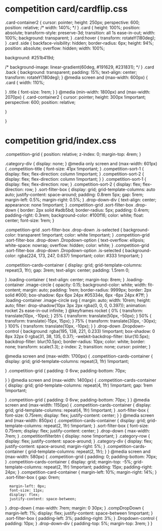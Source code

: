 # competition card/cardflip.css
.card-container2 {
   cursor: pointer;
   height: 250px;
   perspective: 600;
   position: relative;
   /* width: 140%; */
}
.card {
   height: 100%;
   position: absolute;
   transform-style: preserve-3d;
   transition: all 1s ease-in-out;
   width: 100%;
   background: transparent;
}
.card:hover {
   transform: rotateY(180deg);
}
.card .side {
   backface-visibility: hidden;
   border-radius: 6px;
   height: 94%;
   position: absolute;
   overflow: hidden;
   width: 100%;
  
   background: #251b419d;

   /* background-image: linear-gradient(60deg, #191629, #231831); */
}
.card .back {
   background: transparent;
   padding: 15%;
   text-align: center;
   transform: rotateY(180deg);
}
@media screen and (max-width: 600px) {
   .card {
      width: 110%;
     
   }
   .title {
      font-size: 1rem;
   }
}
@media (min-width: 1800px) and (max-width: 2070px) {
   .card-container2 {
      cursor: pointer;
      height: 300px !important;
      perspective: 600;
      position: relative;
      
   }
  
   
 
}





# competition grid/index.css

.competition-grid {
  position: relative;
  z-index: 0;
  margin-top: 4rem;
}

.category-div {
   display: none;
}
@media only screen and (max-width: 601px) {
   .competition-title {
      font-size: 41px !important;
   }
   .competition-sort-1 {
      display: flex;
      flex-direction: column !important;
   }
   .competition-sort-2 {
      display: flex;
      flex-direction: column !important;
   }
}
.competition-sort-1 {
   display: flex;
   flex-direction: row;
}
.competition-sort-2 {
   display: flex;
   flex-direction: row;
}
.sort-filter-box {
   display: grid;
   grid-template-columns: auto auto;
   justify-content: space-around;
   padding: 0.8rem 5px;
   gap: 5rem;
   margin-left: 0.5%;
   margin-right: 0.5%;
}
.drop-down-div {
   text-align: center;
   appearance: none !important;
}
.competition-grid .sort-filter-box .drop-down {
   border: 2px solid #adb5bd;
   border-radius: 5px;
   padding: 0.4rem;
   padding-right: 0.3rem;
   background-color: #100f16;
   color: white;
   float: center;
   font-size: 1rem;
}

.competition-grid .sort-filter-box .drop-down .is-selected {
   background-color: transparent !important;
   color: white !important;
}
.competition-grid .sort-filter-box .drop-down .Dropdown-option {
   text-overflow: ellipsis;
   white-space: nowrap;
   overflow: hidden;
   color: white;
}
.competition-grid .sort-filter-box .drop-down .Dropdown-option .is-selected {
   background-color: rgba(224, 173, 247, 0.637) !important;
   color: #333 !important;
}

.competition-cards-container {
  display: grid;
  grid-template-columns: repeat(3, 1fr);
  gap: 3rem;
  text-align: center;
  padding: 1.5rem 0;
  
}
.loading-container {
   text-align: center;
   margin-top: 8rem;
}
.loading-container .image-circle {
   opacity: 0.15;
   background-color: white;
   width: fit-content;
   margin: auto;
   padding: 1rem;
   border-radius: 9999px;
   border: 2px solid #000;
   box-shadow: 6px 6px 24px #05334e, 6px -6px 24px #7ff;
}
.loading-container .image-circle svg {
   margin: auto;
   width: 10rem;
   height: auto;
   filter: drop-shadow(10px 3px 2px rgba(0, 0, 0, 0.397));
   animation: rocket 2s ease-in-out infinite;
}
@keyframes rocket {
   0% {
      transform: translate(10px, -10px);
   }
   25% {
      transform: translate(50px, -50px);
   }
   50% {
      transform: translate(-15px, 15px);
   }
   75% {
      transform: translate(30px, -30px);
   }
   100% {
      transform: translate(10px, -10px);
   }
}
.drop-down .Dropdown-control {
   background: rgba(195, 138, 221, 0.233) !important;
   box-shadow: 0 8px 32px 0 rgba(31, 38, 135, 0.37);
   -webkit-backdrop-filter: blur(10.5px);
   backdrop-filter: blur(10.5px);
   border-radius: 10px;
   color: white;
   border: none;
   transform: scale(1.3);
   z-index: 2;
   transition: none;
   cursor: pointer;
}

@media screen and (max-width: 1700px) {
  .competition-cards-container {
    display: grid;
    grid-template-columns: repeat(3, 1fr) !important;
   
  }
  .competition-grid {
    padding: 0 6vw;
    padding-bottom: 70px;
    
  }
}
@media screen and (max-width: 1400px) {
  .competition-cards-container {
    display: grid;
    grid-template-columns: repeat(4, 1fr) !important;
    gap: 1rem !important;
   
  }
  .competition-grid {
    padding: 0 6vw;
    padding-bottom: 70px;
  }
}
@media screen and (max-width: 1150px) {
   .competition-cards-container {
      display: grid;
      grid-template-columns: repeat(4, 1fr) !important;
   }
   .sort-filter-box {
      font-size: 0.75rem;
      display: flex;
      justify-content: center;
   }
}
@media screen and (max-width: 850px) {
   .competition-cards-container {
      display: grid;
      grid-template-columns: repeat(2, 1fr) !important;
   }
   .sort-filter-box {
      font-size: 0.75rem;
      display: flex;
      justify-content: center;
   }
   .drop-down {
      max-width: 7rem;
   }
   .competitionfilterbtn {
      display: none !important;
   }
   .category-row {
      display: flex;
      justify-content: space-around;
   }
   .category-div {
      display: flex;
      justify-content: space-around;
      margin-right: 5%;
   }
   .competition-cards-container {
      grid-template-columns: repeat(2, 1fr);
   }
}
@media screen and (max-width: 580px) {
   .competition-grid {
      padding: 0;
      padding-bottom: 70px;
   }
   .competition-cards-container {
      display: grid;
      margin-top: -5%;
      grid-template-columns: repeat(2, 1fr) !important;
      padding: 15px;
      padding-right: 24px;
   }
   .competition-card-container {
      margin-left: 10%;
      margin-right: 14%;
   }
   .sort-filter-box {
      gap: 0rem;

      margin-left: 0px;
      font-size: 11px;
      display: flex;
      justify-content: space-between;
   }
   .drop-down {
      max-width: 7rem;
      margin: 0 30px;
   }
   .compDropDown {
      margin-left: 1%;
      display: flex;
      justify-content: space-between !important;
   }
   .sort-filter-box {
      padding-left: 3%;
      padding-right: 3%;
   }
   .Dropdown-control {
      padding: 10px;
   }
   .drop-down-div {
      padding-top: 5%;
      margin-top: 3rem;
   }
}

